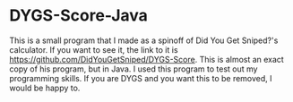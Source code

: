 # DYGS-Score-Java

This is a small program that I made as a spinoff of Did You Get Sniped?'s calculator. If you want to see it, the link to it is https://github.com/DidYouGetSniped/DYGS-Score. This is almost an exact copy of his program, but in Java. I used this program to test out my programming skills. If you are DYGS and you want this to be removed, I would be happy to. 
